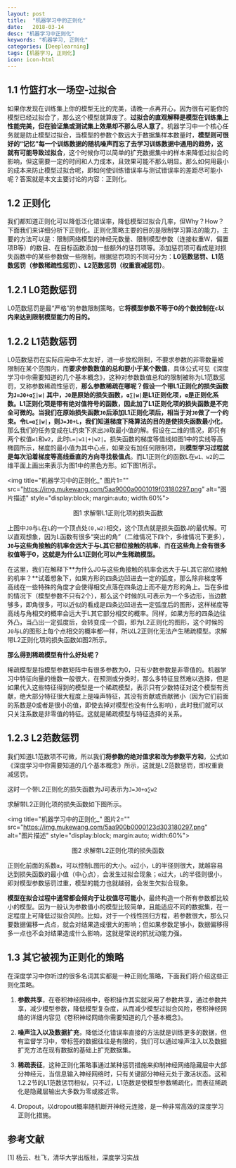 ```yaml
---
layout: post
title:  "机器学习中的正则化"
date:   2018-03-14
desc: "机器学习中正则化"
keywords: "机器学习, 正则化"
categories: [Deeplearning]
tags: [机器学习, 正则化]
icon: icon-html
---
```


1.1 竹篮打水一场空-过拟合
---------------

如果你发现在训练集上你的模型无比的完美，请晚一点再开心，因为很有可能你的模型已经过拟合了，那么这个模型就算废了。**过拟合的直观解释是模型在训练集上性能完美，但在验证集或测试集上效果却不那么尽人意了**。机器学习中一个核心任务就是防止模型过拟合，当模型的参数个数远大于数据集样本数量时，**模型则可很好的“记忆”每一个训练数据的随机噪声而忘了去学习训练数据中通用的趋势，这就有可能导致过拟合**，这个时候你可以简单的扩充数据集中的样本来降低过拟合的影响，但这需要一定的时间和人力成本，且效果可能不那么明显。那么如何用最小的成本来防止模型过拟合呢，即如何使训练错误率与测试错误率的差距尽可能小呢？答案就是本文主要讨论的内容：正则化。

1.2 正则化
-------

我们都知道正则化可以降低泛化错误率，降低模型过拟合几率，但Why？How？下面我们来详细分析下正则化。正则化策略主要的目的是限制学习算法的能力，主要的方法可以是：限制网络模型的神经元数量、限制模型参数（连接权重W，偏置项B等）的数目、在目标函数添加一些额外的惩罚项等。添加惩罚项可看成是对损失函数中的某些参数做一些限制，根据惩罚项的不同可分为：**L0范数惩罚、L1范数惩罚（参数稀疏性惩罚）、L2范数惩罚（权重衰减惩罚）**。

## 1.2.1 L0范数惩罚

L0范数惩罚是最“严格”的参数限制策略，它**将模型参数不等于0的个数控制在`c`以内来达到限制模型能力的目的。**

## 1.2.2 L1范数惩罚

L0范数惩罚在实际应用中不太友好，进一步放松限制，不要求参数的非零数量被限制在某个范围内，而**要求参数数值的总和要小于某个数值**，具体公式可见《深度学习中你需要知道的几个基本概念》，这种对参数数值总和的限制被称为L1范数惩罚，又称参数稀疏性惩罚，**那么参数稀疏在哪呢？**假设一个带L1正则化的损失函数为`J=J0+α∑|w|`
其中，`J0`是原始的损失函数，`α∑|w|`是L1正则化项，`α`是正则化系数。L1正则化项是带有绝对值符号的函数，因此加了L1正则化项的损失函数是不完全可微的。当我们在原始损失函数`J0`后添加L1正则化项后，相当于对`J0`做了一个约束。令`L=α∑|w|`，则`J=J0+L`，我们知道**梯度下降算法的目的是使损失函数最小化**，那么我们的任务变成在L约束下求出`J0`取最小值的解。假设在二维的情况，即只有两个权值`w1`和`w2`，此时`L=|w1|+|w2|`。损失函数的梯度等值线如图1中的实线等高椭圆所示，梯度的最小值为其中心点，如果没有加任何限制项，则**模型学习过程就是每次沿着梯度等高线垂直的方向寻找极值点**。而L1正则化的函数L在`w1、w2`的二维平面上画出来表示为图1中的黑色方形。如下图1所示。

<img title="机器学习中的正则化_" 图片1="" src="https://img.mukewang.com/5aa9000a0001019f03180297.png" alt="图片描述" style="display:block; margin:auto; width:60%">
<p style="text-align:center">图1 求解带L1正则化项的损失函数</p>


上图中`J0`与`L`在`L`的一个顶点处`(0,w2)`相交，这个顶点就是损失函数J的最优解。可以直观想象，因为L函数有很多“突出的角”（二维情况下四个，多维情况下更多），**`J0`与这些角接触的机率会远大于与`L`其它部位接触的机率**，而**在这些角上会有很多权值等于0，这就是为什么L1正则化可以产生稀疏模型。**

在这里，我们在解释下**为什么J0与这些角接触的机率会远大于与L其它部位接触的机率？**试着想象下，如果方形的四条边凹进去一定的弧度，那么除非梯度等高线在一些特殊的角度才会使得相交点落在四条边上而不是方形的角上。当在多维的情况下（模型参数不只有2个），那么这个时候的L可表示为一个多边形，当边数够多，即角很多，可以近似的看成是四条边凹进去一定弧度后的图形，这样梯度等高线与角相交的概率会远大于L其它部分相交的概率。同样，如果方形的四条边往外凸，当凸出一定弧度后，会转变成一个圆，即为L2正则化的图形，这个时候的`J0`与`L`的图形上每个点相交的概率都一样，所以L2正则化无法产生稀疏模型。求解带L2正则化项的损失函数如图2所示。

**那么得到稀疏模型有什么好处呢？**

稀疏模型是指模型参数矩阵中有很多参数为0，只有少数参数是非零值的。机器学习中特征向量的维数一般很大，在预测或分类时，那么多特征显然难以选择，但是如果代入这些特征得到的模型是一个稀疏模型，表示只有少数特征对这个模型有贡献，绝大部分特征很大程度上是噪声特征，其没有贡献或贡献微小（因为它们前面的系数是0或者是很小的值，即使去掉对模型也没有什么影响），此时我们就可以只关注系数是非零值的特征。这就是稀疏模型与特征选择的关系。

## 1.2.3 L2范数惩罚

我们知道L1范数项不可微，所以我们**将参数的绝对值求和改为参数平方和**，公式如《深度学习中你需要知道的几个基本概念》所示，这就是L2范数惩罚，即权重衰减惩罚。

这时一个带L2正则化的损失函数为J可表示为`J=J0+α∑w2`

求解带L2正则化项的损失函数如下图所示。

<img title="机器学习中的正则化_" 图片2="" src="https://img.mukewang.com/5aa900b0000123d303180297.png" alt="图片描述" style="display:block; margin:auto; width:60%">
<p style="text-align:center">图2 求解带L2正则化项的损失函数</p>


正则化前面的系数`α`，可以控制`L`图形的大小。`α`过小，`L`的半径则很大，就越容易达到损失函数的最小值（中心点），会发生过拟合现象；`α`过大，`L`的半径则很小，即对模型参数惩罚过重，模型的能力也就越弱，会发生欠拟合现象。

**模型在拟合过程中通常都会倾向于让权值尽可能小**，最终构造一个所有参数都比较小的模型。因为一般认为参数值小的模型比较简单，且能适应不同的数据集，在一定程度上可降低过拟合风险。比如，对于一个线性回归方程，若参数很大，那么只要数据偏移一点点，就会对结果造成很大的影响；但如果参数足够小，数据偏移得多一点也不会对结果造成什么影响，这就是常说的抗扰动能力强。

1.3 其它被视为正则化的策略
---------------

在深度学习中你听过的很多名词其实都是一种正则化策略，下面我们将介绍这些正则化策略。

 1. **参数共享**，在卷积神经网络中，卷积操作其实就采用了参数共享，通过参数共享，减少模型参数，降低模型复杂度，从而减少模型过拟合风险，卷积神经网络的详细内容见《卷积神经网络你需要知道的几个基本概念》。

 1. **噪声注入以及数据扩充**，降低泛化错误率直接的方法就是训练更多的数据，但有监督学习中，带标签的数据往往是有限的，我们可以通过噪声注入以及数据扩充方法在现有数据的基础上扩充数据集。

 1. **稀疏表征**，这种正则化策略事通过某种惩罚措施来抑制神经网络隐藏层中大部分神经元，当信息输入神经网络时，只有关键部分神经元处于激活状态。这和1.2.2节的L1范数惩罚相似，只不过，L1范数是使模型参数稀疏化，而表征稀疏化是隐藏层输出大多数为零或接近零。

 1. Dropout，以dropout概率随机断开神经元连接，是一种非常高效的深度学习正则化措施。

参考文献
---------------

\[1] 杨云、杜飞，清华大学出版社，深度学习实战